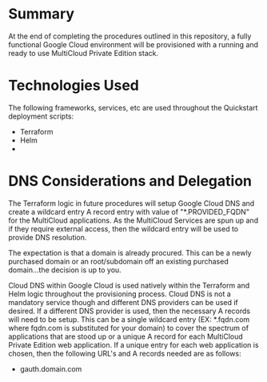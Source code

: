 # Summary

At the end of completing the procedures outlined in this repository, a fully functional Google Cloud environment will be provisioned with a running and ready to use MultiCloud Private Edition stack. 

# Technologies Used
The following frameworks, services, etc are used throughout the Quickstart deployment scripts:
- Terraform
- Helm
- 

# DNS Considerations and Delegation
The Terraform logic in future procedures will setup Google Cloud DNS and create a wildcard entry A record entry with value of "*.PROVIDED_FQDN" for the MultiCloud applications. As the MultiCloud Services are spun up and if they require external access, then the wildcard entry will be used to provide DNS resolution. 

The expectation is that a domain is already procured. This can be a newly purchased domain or an root/subdomain off an existing purchased domain...the decision is up to you. 

Cloud DNS within Google Cloud is used natively within the Terraform and Helm logic throughout the provisioning process. Cloud DNS is not a mandatory service though and different DNS providers can be used if desired. If a different DNS provider is used, then the necessary A records will need to be setup. This can be a single wildcard entry (EX: *.fqdn.com where fqdn.com is substituted for your domain) to cover the spectrum of applications that are stood up or a unique A record for each MultiCloud Private Edition web application. If a unique entry for each web application is chosen, then the following URL's and A records needed are as follows:
- gauth.domain.com
